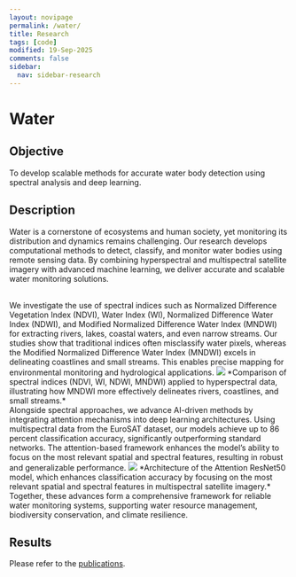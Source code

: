 ```yaml
---
layout: novipage
permalink: /water/
title: Research
tags: [code]
modified: 19-Sep-2025
comments: false
sidebar:
  nav: sidebar-research
---
```


# Water

## Objective 
To develop scalable methods for accurate water body detection using spectral analysis and deep learning.

<!---
## Team
This is a collaborative work between:
- [Nanyang Technological University Singapore](http://www.ntu.edu.sg/home/eyhlee/)
- [Advanced Digital Sciences Center (ADSC)](http://vintage.winklerbros.net/index.html), Singapore
- [Copernicus Institute of Sustainable Development](https://www.uu.nl/en/research/copernicus-institute-of-sustainable-development), Utrecht University, The Netherlands. 
-->

## Description 

Water is a cornerstone of ecosystems and human society, yet monitoring its distribution and dynamics remains challenging. Our research develops computational methods to detect, classify, and monitor water bodies using remote sensing data. By combining hyperspectral and multispectral satellite imagery with advanced machine learning, we deliver accurate and scalable water monitoring solutions.

<br />
We investigate the use of spectral indices such as Normalized Difference Vegetation Index (NDVI), Water Index (WI), Normalized Difference Water Index (NDWI), and Modified Normalized Difference Water Index (MNDWI) for extracting rivers, lakes, coastal waters, and even narrow streams. Our studies show that traditional indices often misclassify water pixels, whereas the Modified Normalized Difference Water Index (MNDWI) excels in delineating coastlines and small streams. This enables precise mapping for environmental monitoring and hydrological applications.
<img src="{{ site.baseurl }}/images/water-NDVI.png">   
*Comparison of spectral indices (NDVI, WI, NDWI, MNDWI) applied to hyperspectral data, illustrating how MNDWI more effectively delineates rivers, coastlines, and small streams.*   

<br />
Alongside spectral approaches, we advance AI-driven methods by integrating attention mechanisms into deep learning architectures. Using multispectral data from the EuroSAT dataset, our models achieve up to 86 percent classification accuracy, significantly outperforming standard networks. The attention-based framework enhances the model’s ability to focus on the most relevant spatial and spectral features, resulting in robust and generalizable performance.  
<img src="{{ site.baseurl }}/images/attention-resnet.png">   
*Architecture of the Attention ResNet50 model, which enhances classification accuracy by focusing on the most relevant spatial and spectral features in multispectral satellite imagery.*   

<br />
Together, these advances form a comprehensive framework for reliable water monitoring systems, supporting water resource management, biodiversity conservation, and climate resilience.



## Results   

Please refer to the [publications](https://soumyabrata.github.io/publications/).  
